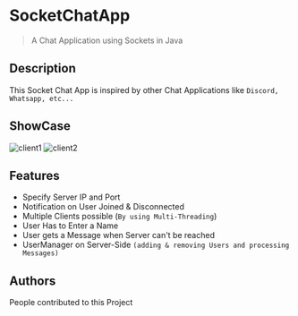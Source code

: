 # SocketChatApp
> A Chat Application using Sockets in Java

## Description

This Socket Chat App is inspired by other Chat Applications like ``Discord, Whatsapp, etc...``

## ShowCase
![client1](https://user-images.githubusercontent.com/87524553/149394820-c9bb3e6e-f267-4620-8c2e-d197c93e9102.png)
![client2](https://user-images.githubusercontent.com/87524553/149394826-a6d96e84-956e-4e20-ad78-90e06a28354b.png)

## Features
* Specify Server IP and Port
* Notification on User Joined & Disconnected
* Multiple Clients possible (``By using Multi-Threading``)
* User Has to Enter a Name
* User gets a Message when Server can't be reached
* UserManager on Server-Side ``(adding & removing Users and processing Messages)``

## Authors

People contributed to this Project
